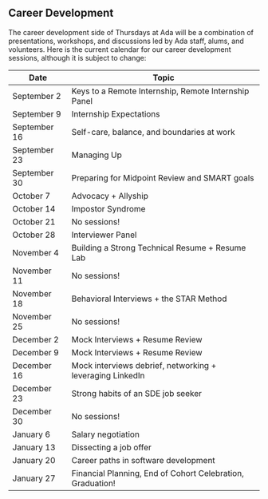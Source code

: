 ## Career Development

The career development side of Thursdays at Ada will be a combination of presentations, workshops, and discussions led by Ada staff, alums, and volunteers. Here is the current calendar for our career development sessions, although it is subject to change:

| Date     | Topic |
| ----------- | ----------- | 
| September 2     | Keys to a Remote Internship, Remote Internship Panel       |
| September 9   |   Internship Expectations      |  
| September 16   |   Self-care, balance, and boundaries at work      |  
| September 23   |    Managing Up     | 
| September 30 | Preparing for Midpoint Review and SMART goals |  
| October 7 |   Advocacy + Allyship | 
| October 14 |   Impostor Syndrome       |
| October 21 |  No sessions!        |
| October 28 |     Interviewer Panel     |
| November 4 |   Building a Strong Technical Resume + Resume Lab       |
| November 11 |   No sessions!      |
| November 18 |   Behavioral Interviews + the STAR Method       |
| November 25 |     No sessions!      |
| December 2 |    Mock Interviews + Resume Review      |
| December 9 |    Mock Interviews + Resume Review    |
| December 16 |   Mock interviews debrief, networking + leveraging LinkedIn    |
| December 23 |  Strong habits of an SDE job seeker      |
| December 30 |   No sessions!    |
| January 6 |    Salary negotiation      |
| January 13 |     Dissecting a job offer   |
| January 20 |    Career paths in software development     |
| January 27 |  Financial Planning, End of Cohort Celebration, Graduation!       |
